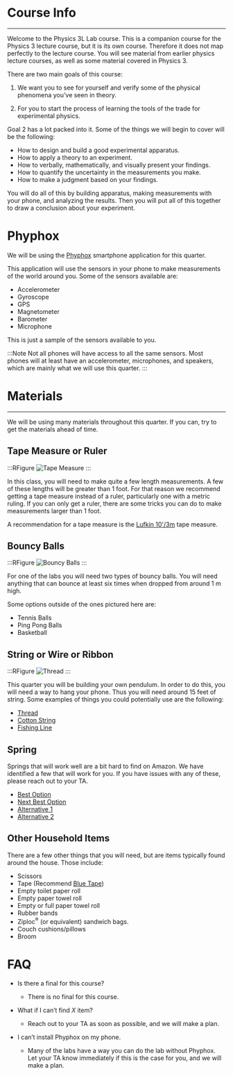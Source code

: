 # Course Info
---

Welcome to the Physics 3L Lab course. This is a companion course for the Physics 3 lecture course, but it is its own course. Therefore it does not map perfectly to the lecture course. You will see material from earlier physics lecture courses, as well as some material covered in Physics 3.

There are two main goals of this course:

1. We want you to see for yourself and verify some of the physical phenomena you&rsquo;ve seen in theory.

2. For you to start the process of learning the tools of the trade for experimental physics.

Goal 2 has a lot packed into it. Some of the things we will begin to cover will be the following:

- How to design and build a good experimental apparatus.
- How to apply a theory to an experiment.
- How to verbally, mathematically, and visually present your findings.
- How to quantify the uncertainty in the measurements you make.
- How to make a judgment based on your findings.

You will do all of this by building apparatus, making measurements with your phone, and analyzing the results. Then you will put all of this together to draw a conclusion about your experiment.

# Phyphox

We will be using the [Phyphox](https://phyphox.org/) smartphone application for this quarter.

This application will use the sensors in your phone to make measurements of the world around you. Some of the sensors available are:

- Accelerometer
- Gyroscope
- GPS
- Magnetometer
- Barometer
- Microphone

This is just a sample of the sensors available to you.

:::Note
Not all phones will have access to all the same sensors. Most phones will at least have an accelerometer, microphones, and speakers, which are mainly what we will use this quarter.
:::

# Materials
---

We will be using many materials throughout this quarter. If you can, try to get the materials ahead of time.

## Tape Measure or Ruler

:::RFigure
![Tape Measure](../imgs/courseinfo/tapemeasure.png)
:::

In this class, you will need to make quite a few length measurements. A few of these lengths will be greater than 1 foot. For that reason we recommend getting a tape measure instead of a ruler, particularly one with a metric ruling. If you can only get a ruler, there are some tricks you can do to make measurements larger than 1 foot.

A recommendation for a tape measure is the [Lufkin 10'/3m](https://www.amazon.com/LUFKIN-L610CMEN-Tape-Power-13Mm/dp/B078Z354J9/ref=sr_1_16?dchild=1&keywords=tape+measure+lufkin+metric&qid=1609360095&s=hi&sr=1-16) tape measure.

## Bouncy Balls

:::RFigure
![Bouncy Balls](../imgs/courseinfo/bouncyballs.png)
:::

For one of the labs you will need two types of bouncy balls. You will need anything that can bounce at least six times when dropped from around 1 m high.

Some options outside of the ones pictured here are:

- Tennis Balls
- Ping Pong Balls
- Basketball

## String or Wire or Ribbon

:::RFigure
![Thread](../imgs/courseinfo/string.png)
:::

This quarter you will be building your own pendulum. In order to do this, you will need a way to hang your phone. Thus you will need around 15 feet of string. Some examples of things you could potentially use are the following:

- [Thread](https://www.amazon.com/Singer-150-yard-Purpose-Polyester-Thread/dp/B000PSBYBG/ref=sr_1_8?dchild=1&keywords=thread&qid=1609361665&sr=8-8)
- [Cotton String](https://www.amazon.com/Regency-Natural-Cooking-Twine-Cotton/dp/B002NU6HOI/ref=sr_1_5?dchild=1&keywords=cotton+string&qid=1609361715&sr=8-5)
- [Fishing Line](https://www.amazon.com/KATUYSHA-Braided-Abrasion-Resistant-Superline/dp/B07VHH1YC4/ref=sr_1_17_sspa?dchild=1&keywords=fishing+line&qid=1609361909&sr=8-17-spons&psc=1&spLa=ZW5jcnlwdGVkUXVhbGlmaWVyPUE5WUpHTk8yV1NRREsmZW5jcnlwdGVkSWQ9QTA5NjUwMDMxQ05RRk0ySFJCTFFIJmVuY3J5cHRlZEFkSWQ9QTA2ODg3MjkzSDI3NkNBTzQ3MEo3JndpZGdldE5hbWU9c3BfbXRmJmFjdGlvbj1jbGlja1JlZGlyZWN0JmRvTm90TG9nQ2xpY2s9dHJ1ZQ==)


## Spring

Springs that will work well are a bit hard to find on Amazon. We have identified a few that will work for you. If you have issues with any of these, please reach out to your TA.

- [Best Option](https://www.amazon.com/gp/product/B017UYYYAU/ref=ppx_yo_dt_b_asin_title_o01_s00?ie=UTF8&psc=1)
- [Next Best Option](https://www.amazon.com/Eisco-Labs-Spring-Studying-Hookes/dp/B01I212O70/ref=pd_all_pref_1/137-9927954-5796924?_encoding=UTF8&pd_rd_i=B01I212O70&pd_rd_r=4f1b481b-8bcb-44cd-a798-b2b1086bf383&pd_rd_w=aUBQd&pd_rd_wg=YoeyD&pf_rd_p=e6474b7e-8fb6-4ee2-b5d6-a1da55185fe6&pf_rd_r=81H3BRH55DT947624B3T&psc=1&refRID=81H3BRH55DT947624B3T)
- [Alternative 1](https://www.amazon.com/gp/product/B078NYWWL5/ref=ppx_yo_dt_b_asin_title_o01_s01?ie=UTF8&psc=1)
- [Alternative 2](https://www.amazon.com/gp/product/B076QKD28G/ref=ppx_yo_dt_b_asin_title_o02_s00?ie=UTF8&psc=1)

## Other Household Items

There are a few other things that you will need, but are items typically found around the house. Those include:

- Scissors
- Tape (Recommend [Blue Tape](https://www.amazon.com/ScotchBlue-Painters-Multi-Use-70-Inch-2090-18E/dp/B00004Z4BB/ref=sr_1_8?dchild=1&keywords=blue+painters+tape&qid=1609365021&sr=8-8))
- Empty toilet paper roll
- Empty paper towel roll
- Empty or full paper towel roll
- Rubber bands
- Ziploc<sup>&reg;</sup> (or equivalent) sandwich bags.
- Couch cushions/pillows
- Broom

# FAQ

- Is there a final for this course?

    - There is no final for this course.

- What if I can&rsquo;t find $X$ item?

    - Reach out to your TA as soon as possible, and we will make a plan.

- I can&rsquo;t install Phyphox on my phone.

    - Many of the labs have a way you can do the lab without Phyphox. Let your TA know immediately if this is the case for you, and we will make a plan.